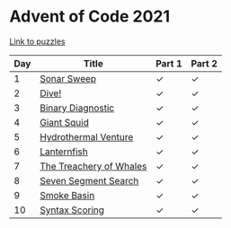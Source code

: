 # Advent of Code 2021

[Link to puzzles](https://adventofcode.com/2021)

| Day | Title                                       | Part 1 | Part 2 |
|-----|---------------------------------------------|--------|--------|
| 1   | [Sonar Sweep](01.py)                        | ✓      | ✓      |
| 2   | [Dive!](02.py)                              | ✓      | ✓      |
| 3   | [Binary Diagnostic](03.py)                  | ✓      | ✓      |
| 4   | [Giant Squid](04.py)                        | ✓      | ✓      |
| 5   | [Hydrothermal Venture](05.py)               | ✓      | ✓      |
| 6   | [Lanternfish](06.py)                        | ✓      | ✓      |
| 7   | [The Treachery of Whales](07.py)            | ✓      | ✓      |
| 8   | [Seven Segment Search](08.py)               | ✓      | ✓      |
| 9   | [Smoke Basin](09.py)                        | ✓      | ✓      |
| 10  | [Syntax Scoring](10.py)                     | ✓      | ✓      |
